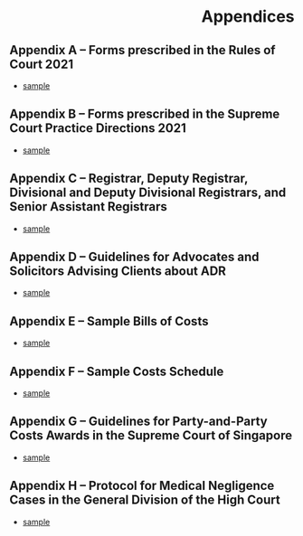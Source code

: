 
<h1 style="text-align: right;">Appendices</h1>


## Appendix A – Forms prescribed in the Rules of Court 2021 

<ul type="*">
	<li><a href="./downloads/Appendix_A/Form_01.pdf" download>sample</a></li>
</ul>

## Appendix B – Forms prescribed in the Supreme Court Practice Directions 2021 

<ul type="*">
	<li><a href="./downloads/Appendix_A/Form_01.pdf" download>sample</a></li>
</ul>

## Appendix C – Registrar, Deputy Registrar, Divisional and Deputy Divisional Registrars, and Senior Assistant Registrars 

<ul type="*">
	<li><a href="./downloads/Appendix_A/Form_01.pdf" download>sample</a></li>
</ul>

## Appendix D – Guidelines for Advocates and Solicitors Advising Clients about ADR 

<ul type="*">
	<li><a href="./downloads/Appendix_A/Form_01.pdf" download>sample</a></li>
</ul>

## Appendix E – Sample Bills of Costs 

<ul type="*">
	<li><a href="./downloads/Appendix_A/Form_01.pdf" download>sample</a></li>
</ul>

## Appendix F – Sample Costs Schedule 
<ul type="*">
	<li><a href="./downloads/Appendix_A/Form_01.pdf" download>sample</a></li>
</ul>

## Appendix G – Guidelines for Party-and-Party Costs Awards in the Supreme Court of Singapore 

<ul type="*">
	<li><a href="./downloads/Appendix_A/Form_01.pdf" download>sample</a></li>
</ul>

## Appendix H – Protocol for Medical Negligence Cases in the General Division of the High Court 

<ul type="*">
	<li><a href="./downloads/Appendix_A/Form_01.pdf" download>sample</a></li>
</ul>


